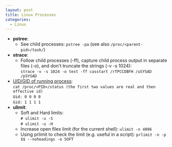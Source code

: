 ```yaml
---
layout: post
title: Linux Processes
categories:
  - Linux
---
```

* **pstree**:  
  * See child processes: `pstree -pa` (see also `/proc/<parent-pid>/task/`)
* **strace**:  
  * Follow child processes (-ff), capture child process output in separate files (-o), and don't truncate the strings (-v -s 1024):      
  `strace -v -s 1024 -o test -ff casstart /rTPCCDBFH /uSYSAD /pSYSAD`  
* [UID/GID of running process](https://unix.stackexchange.com/questions/333598/how-could-one-determine-uid-gid-of-running-process):  
  `cat /proc/<PID>/status (the first two values are real and then effective id)`  
  `Uid: 0 0 0 0`  
  `Gid: 1 1 1 1`       
* **ulimit**:  
  * Soft and Hard limits:  
  `# ulimit -u -S`  
  `# ulimit -u -H`  
  * Increase open files limit (for the current shell): `ulimit -n 4096`  
  * Using prlimit to check the limit (e.g. useful in a script): `prlimit -n -p $$ --noheadings -o SOFT`  
  
